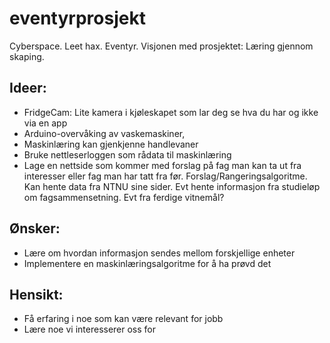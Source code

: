 # eventyrprosjekt
Cyberspace. Leet hax. Eventyr. Visjonen med prosjektet: Læring gjennom skaping.

Ideer:
 - 
 - FridgeCam: Lite kamera i kjøleskapet som lar deg se hva du har og ikke via en app
 - Arduino-overvåking av vaskemaskiner, 
 - Maskinlæring kan gjenkjenne handlevaner
 - Bruke nettleserloggen som rådata til maskinlæring
 - Lage en nettside som kommer med forslag på fag man kan ta ut fra interesser eller fag man har tatt fra før. Forslag/Rangeringsalgoritme. Kan hente data fra NTNU sine sider. Evt hente informasjon fra studieløp om fagsammensetning. Evt fra ferdige vitnemål?
 
Ønsker: 
  - 
  - Lære om hvordan informasjon sendes mellom forskjellige enheter
  - Implementere en maskinlæringsalgoritme for å ha prøvd det
 
Hensikt:
  - 
  - Få erfaring i noe som kan være relevant for jobb
  - Lære noe vi interesserer oss for
